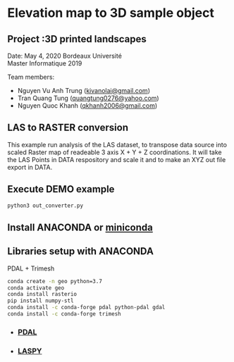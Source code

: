 # Elevation map to 3D sample object 
## Project :3D printed landscapes
Date: May 4, 2020
Bordeaux Université	 
Master Informatique 2019

Team members:
- Nguyen Vu Anh Trung (kivanolai@gmail.com)
- Tran Quang Tung (quangtung0276@yahoo.com)
- Nguyen Quoc Khanh (qkhanh2006@gmail.com)

## LAS to RASTER conversion

This example run analysis of the LAS dataset, to transpose data source into scaled Raster map of readeable 3 axis X + Y + Z coordinations.
It will take the LAS Points in DATA respository and scale it and to make an XYZ out file export in DATA.

## Execute DEMO example

```bash
python3 out_converter.py
```

## Install ANACONDA or [miniconda](https://docs.conda.io/en/latest/miniconda.html)

## Libraries setup with ANACONDA

PDAL + Trimesh

```bash
conda create -n geo python=3.7
conda activate geo
conda install rasterio
pip install numpy-stl
conda install -c conda-forge pdal python-pdal gdal
conda install -c conda-forge trimesh
```

- ### [PDAL](https://anaconda.org/conda-forge/pdal)
- ### [LASPY](https://pythonhosted.org/laspy/laspy_tools.html)

